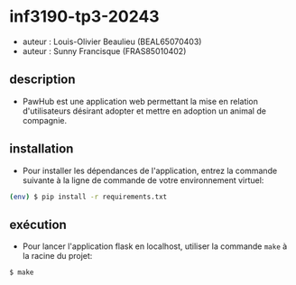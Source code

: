 # inf3190-tp3-20243

* auteur : Louis-Olivier Beaulieu (BEAL65070403)
* auteur : Sunny Francisque (FRAS85010402)

## description

* PawHub est une application web permettant la mise en relation d'utilisateurs désirant adopter et mettre en adoption un animal de compagnie.

## installation

* Pour installer les dépendances de l'application, entrez la commande suivante à la ligne de commande de votre environnement virtuel:

```sh
(env) $ pip install -r requirements.txt
```

## exécution

* Pour lancer l'application flask en localhost, utiliser la commande `make` à la racine du projet:

```sh
$ make
```
